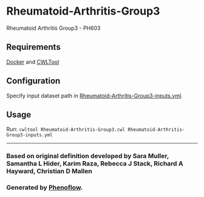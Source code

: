 # Rheumatoid-Arthritis-Group3

Rheumatoid Arthritis Group3 - PH603

## Requirements

[Docker](https://docs.docker.com/install/) and [CWLTool](https://github.com/common-workflow-language/cwltool#install)

## Configuration

Specify input dataset path in [Rheumatoid-Arthritis-Group3-inputs.yml](Rheumatoid-Arthritis-Group3-inputs.yml).

## Usage

Run: `cwltool Rheumatoid-Arthritis-Group3.cwl Rheumatoid-Arthritis-Group3-inputs.yml`

***

### Based on original definition developed by Sara Muller, Samantha L Hider, Karim Raza, Rebecca J Stack, Richard A Hayward, Christian D Mallen
### Generated by [Phenoflow](https://kclhi.org/phenoflow).

